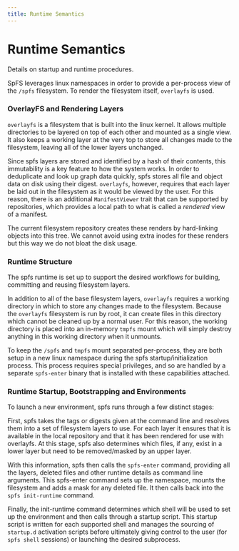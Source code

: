 ```yaml
---
title: Runtime Semantics
---
```


# Runtime Semantics

Details on startup and runtime procedures.

SpFS leverages linux namespaces in order to provide a per-process view of the `/spfs` filesystem. To render the filesystem itself, `overlayfs` is used.

### OverlayFS and Rendering Layers

`overlayfs` is a filesystem that is built into the linux kernel. It allows multiple directories to be layered on top of each other and mounted as a single view. It also keeps a working layer at the very top to store all changes made to the filesystem, leaving all of the lower layers unchanged.

Since spfs layers are stored and identified by a hash of their contents, this immutability is a key feature to how the system works. In order to deduplicate and look up graph data quickly, spfs stores all file and object data on disk using their digest. `overlayfs`, however, requires that each layer be laid out in the filesystem as it would be viewed by the user. For this reason, there is an additional `ManifestViewer` trait that can be supported by repositories, which provides a local path to what is called a _rendered_ view of a manifest.

The current filesystem repository creates these renders by hard-linking objects into this tree. We cannot avoid using extra inodes for these renders but this way we do not bloat the disk usage.

### Runtime Structure

The spfs runtime is set up to support the desired workflows for building, committing and reusing filesystem layers.

In addition to all of the base filesystem layers, `overlayfs` requires a working directory in which to store any changes made to the filesystem. Because the `overlayfs` filesystem is run by root, it can create files in this directory which cannot be cleaned up by a normal user. For this reason, the working directory is placed into an in-memory `tmpfs` mount which will simply destroy anything in this working directory when it unmounts.

To keep the `/spfs` and `tmpfs` mount separated per-process, they are both setup in a new linux namespace during the spfs startup/initialization process. This process requires special privileges, and so are handled by a separate `spfs-enter` binary that is installed with these capabilities attached.

### Runtime Startup, Bootstrapping and Environments

To launch a new environment, spfs runs through a few distinct stages:

First, spfs takes the tags or digests given at the command line and resolves them into a set of filesystem layers to use. For each layer it ensures that it is available in the local repository and that it has been rendered for use with overlayfs. At this stage, spfs also determines which files, if any, exist in a lower layer but need to be removed/masked by an upper layer.

With this information, spfs then calls the `spfs-enter` command, providing all the layers, deleted files and other runtime details as command line arguments. This spfs-enter command sets up the namespace, mounts the filesystem and adds a mask for any deleted file. It then calls back into the `spfs init-runtime` command.

Finally, the init-runtime command determines which shell will be used to set up the environment and then calls through a startup script. This startup script is written for each supported shell and manages the sourcing of `startup.d` activation scripts before ultimately giving control to the user (for `spfs shell` sessions) or launching the desired subprocess.
